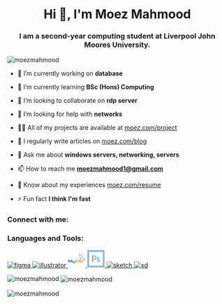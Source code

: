 <h1 align="center">Hi 👋, I'm Moez Mahmood</h1>
<h3 align="center">I am a second-year computing student at Liverpool John Moores University.</h3>

<p align="left"> <img src="https://komarev.com/ghpvc/?username=moezmahmood&label=Profile%20views&color=0e75b6&style=flat" alt="moezmahmood" /> </p>

- 🔭 I’m currently working on **database**

- 🌱 I’m currently learning **BSc (Hons) Computing**

- 👯 I’m looking to collaborate on **rdp server**

- 🤝 I’m looking for help with **networks**

- 👨‍💻 All of my projects are available at [moez.com/project](moez.com/project)

- 📝 I regularly write articles on [moez.com/blog](moez.com/blog)

- 💬 Ask me about **windows servers, networking, servers**

- 📫 How to reach me **moezmahmood1@gmail.com**

- 📄 Know about my experiences [moez.com/resume](moez.com/resume)

- ⚡ Fun fact **I think I'm fast**

<h3 align="left">Connect with me:</h3>
<p align="left">
</p>

<h3 align="left">Languages and Tools:</h3>
<p align="left"> <a href="https://www.figma.com/" target="_blank" rel="noreferrer"> <img src="https://www.vectorlogo.zone/logos/figma/figma-icon.svg" alt="figma" width="40" height="40"/> </a> <a href="https://www.adobe.com/in/products/illustrator.html" target="_blank" rel="noreferrer"> <img src="https://www.vectorlogo.zone/logos/adobe_illustrator/adobe_illustrator-icon.svg" alt="illustrator" width="40" height="40"/> </a> <a href="https://www.mysql.com/" target="_blank" rel="noreferrer"> <img src="https://raw.githubusercontent.com/devicons/devicon/master/icons/mysql/mysql-original-wordmark.svg" alt="mysql" width="40" height="40"/> </a> <a href="https://www.photoshop.com/en" target="_blank" rel="noreferrer"> <img src="https://raw.githubusercontent.com/devicons/devicon/master/icons/photoshop/photoshop-line.svg" alt="photoshop" width="40" height="40"/> </a> <a href="https://www.sketch.com/" target="_blank" rel="noreferrer"> <img src="https://www.vectorlogo.zone/logos/sketchapp/sketchapp-icon.svg" alt="sketch" width="40" height="40"/> </a> <a href="https://www.adobe.com/products/xd.html" target="_blank" rel="noreferrer"> <img src="https://cdn.worldvectorlogo.com/logos/adobe-xd.svg" alt="xd" width="40" height="40"/> </a> </p>

<p><img align="left" src="https://github-readme-stats.vercel.app/api/top-langs?username=moezmahmood&show_icons=true&locale=en&layout=compact" alt="moezmahmood" /></p>

<p>&nbsp;<img align="center" src="https://github-readme-stats.vercel.app/api?username=moezmahmood&show_icons=true&locale=en" alt="moezmahmood" /></p>

<p><img align="center" src="https://github-readme-streak-stats.herokuapp.com/?user=moezmahmood&" alt="moezmahmood" /></p>
